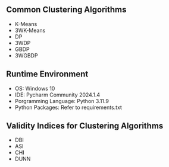 ## Common Clustering Algorithms
- K-Means
- 3WK-Means
- DP
- 3WDP
- GBDP
- 3WGBDP

## Runtime Environment
- OS: Windows 10
- IDE: Pycharm Community 2024.1.4
- Porgramming Language: Python 3.11.9
- Python Packages: Refer to requirements.txt

## Validity Indices for Clustering Algorithms
- DBI
- ASI
- CHI
- DUNN
